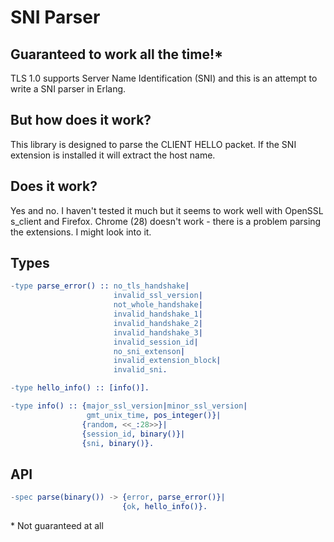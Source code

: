 # SNI Parser

## Guaranteed to work all the time!*

TLS 1.0 supports Server Name Identification (SNI) and this is an attempt to
write a SNI parser in Erlang.

## But how does it work?

This library is designed to parse the CLIENT HELLO packet. If the SNI extension
is installed it will extract the host name.

## Does it work?

Yes and no. I haven't tested it much but it seems to work well with OpenSSL 
s_client and Firefox. Chrome (28) doesn't work - there is a problem parsing
the extensions. I might look into it.

## Types

``` erlang
-type parse_error() :: no_tls_handshake|
                       invalid_ssl_version|
                       not_whole_handshake|
                       invalid_handshake_1|
                       invalid_handshake_2|
                       invalid_handshake_3|
                       invalid_session_id|
                       no_sni_extenson|
                       invalid_extension_block|
                       invalid_sni.

-type hello_info() :: [info()].

-type info() :: {major_ssl_version|minor_ssl_version|
                 gmt_unix_time, pos_integer()}|
                {random, <<_:28>>}|
                {session_id, binary()}|
                {sni, binary()}.
```

## API

``` erlang
-spec parse(binary()) -> {error, parse_error()}|
                         {ok, hello_info()}.
```

\* Not guaranteed at all
